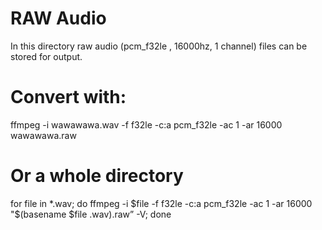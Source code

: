 # RAW Audio

In this directory raw audio (pcm_f32le , 16000hz, 1 channel) files can be stored for output. 

# Convert with:
ffmpeg -i wawawawa.wav -f f32le -c:a pcm_f32le -ac 1 -ar 16000 wawawawa.raw

# Or a whole directory
for file in *.wav; do ffmpeg -i  $file -f f32le -c:a pcm_f32le -ac 1 -ar 16000   "$(basename $file .wav).raw” -V; done

